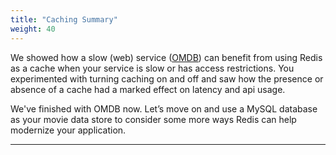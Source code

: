 ```yaml
---
title: "Caching Summary"
weight: 40
---
```

We showed how a slow (web) service ([OMDB]) can benefit from using Redis as a cache when your service is slow or has access restrictions. You experimented with turning caching on and off and saw how the presence or absence of a cache had a marked effect on latency and api usage.

We've finished with OMDB now. Let’s move on and use a MySQL database as your movie data store to consider some more ways Redis can help modernize your application.


----------
[OMDB]: https://omdbapi.com
